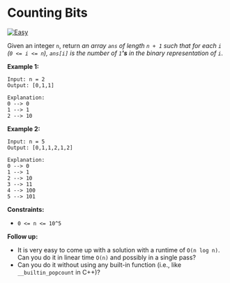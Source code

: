 # Counting Bits

[![Easy](https://img.shields.io/badge/Difficulty-Easy-Green.svg)](https://github.com/aminariana/leetcode)

Given an integer `n`, return *an array `ans` of length `n + 1` such that for each `i` (`0 <= i <= n`), `ans[i]` is the number of `1`**'s** in the binary representation of `i`*.

 

**Example 1:**
```
Input: n = 2
Output: [0,1,1]

Explanation:
0 --> 0
1 --> 1
2 --> 10
```
**Example 2:**
```
Input: n = 5
Output: [0,1,1,2,1,2]

Explanation:
0 --> 0
1 --> 1
2 --> 10
3 --> 11
4 --> 100
5 --> 101
```

**Constraints:**

- `0 <= n <= 10^5`
 

**Follow up:**

- It is very easy to come up with a solution with a runtime of `O(n log n)`. Can you do it in linear time `O(n)` and possibly in a single pass?
- Can you do it without using any built-in function (i.e., like `__builtin_popcount` in C++)?
